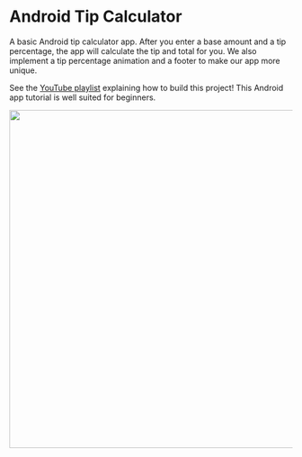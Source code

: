 # Android Tip Calculator

A basic Android tip calculator app. After you enter a base amount and a tip percentage, the app will calculate the tip and total for you. We also implement a tip percentage animation and a footer to make our app more unique.

See the [YouTube playlist](https://www.youtube.com/watch?v=lxqA-6395Qk&list=PL7NYbSE8uaBBAl6MQKvUKk0yGrAO4HSfY) explaining how to build this project! This Android app tutorial is well suited for beginners.

<img src="https://i.imgur.com/TE2CjvM.png" height="600">
